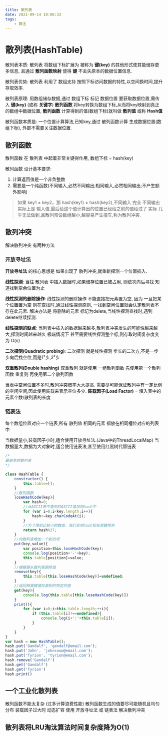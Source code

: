 ```yaml
---
title: 散列表
date: 2021-09-14 10:00:33
tags: 
    - 算法
---
```


# 散列表(HashTable)

散列表本质:
散列表 将数组下标扩展为 被称为 __键(key)__ 的其他形式使其能储存更多信息,
且通过 __散列函数映射__ 使得 __键__ 不丢失原本的数据位置信息.

散列表优势:
散列表 利用了 数组支持 按照下标访问数据的特性,以空间换时间,提升存取效率.

散列表原理:
用数组储存数据,通过 数组下标 标记 数据位置
要获取数据位置,需传入 __键(key)__ (或称 __关键字__)
__散列函数__ 将key转换为数组下标,从而将key映射到真正的数组中数据位置,
__散列函数__ 计算得到的值(数组下标)就叫做 __散列值__ 或称 __Hash值__

散列函数本质是:
一个位置计算算法,已知key,通过 散列函数计算 生成数据位置(数组下标),
外部不需要关注数据位置.

## 散列函数
散列函数 在 散列表 中起着非常关键得作用, 数组下标 = hash(key)

散列函数 设计基本要求:
1. 计算返回值是一个非负整数
2. 需要是一个纯函数(不同输入,必然不同输出;相同输入,必然相同输出;不产生额外影响)

>  如果 key1 ≠ key2，那 hash(key1) ≠ hash(key2),不同输入 完全 不同输出
>  实际上是 输入值,最后给这个值计算出的位置已经给之前的值给过了
>  实际 几乎无法做到,且散列预设数组越小,越容易产生撞车,称为散列冲突.

## 散列冲突
解决散列冲突 有两种方法 

### 开放寻址法
__开放寻址法__ 的核心思想是 如果出现了 散列冲突,就重新探测一个位置插入.

__线性探测__:
当往 散列表 中插入数据时,如果储存位置已被占用,
则依次向后寻找 知道找到空余位置为止

__线性探测的删除操作__:
线性探测的删除操作 不能直接把元素置为空,
因为 一旦把某个位置置为空 则在查找时,通过线性探测原则,
一找到空闲位置就会认定散列表不存在此元素.
解决办法是 将删除的元素 标记为delete,当线性探测查找时,遇到delete继续探测.

__线性探测的缺点__:
当列表中插入的数据越来越多,散列表冲突发生的可能性越来越大,探测时间越来越久
极端情况下 甚至需要线性探测整个标,则存取时间复杂度变为 O(n)

__二次探测(Quadratic probing)__:
二次探测 就是线性探测 步长的二次方,不是一步步向后找空位,而是1²步,2²步

__双重散列(Double hashing)__
双重散列 就是使用 一组散列函数 先使用第一个散列函数 重复则 再使用第二个散列函数

当表中空闲位置不多时,散列冲突概率大大提高.
需要尽可能保证散列中有一定比例的空闲空间,因此使用装载来表示空位多少.
__装载因子(Load Factor)__ = 填入表中的元素个数/散列表的长度

### 链表法

每个数组位置对应一个链表,所有 散列值 相同的元素 都放在相同槽位对应的列表中

当数据量小,装载因子小时,适合使用开放寻址法.(Java中的ThreadLocalMap)
当数据量大,数据为大对象时,适合使用链表法,甚至使用红黑树代替链表
```js
/*
最基本的散列表
*/

class HashTable {
    constructor() {
        this.table=[];
    }
    //散列函数
    loseHashCode(key){
        var hash=0;
        //从ASCII表中查到的ASCII值加到hash中
        for (var i=0;i<key.length;i++){
            hash+=key.charCodeAt(i);
        }
        //为了得到比较小的数值，我们会用hash和任意数除余
        return hash%37;
    }
    //向散列表增加一个新的项
    put(key,value){
        var position=this.loseHashCode(key);
        console.log(position+'-'+key);
        this.table[position]=value;
    }
    //根据键从散列表删除值
    remove(key){
        this.table[this.loseHashCode(key)]=undefined;
    }
    //返回根据键值检索到的特定的值
    get(key){
        console.log(this.table[this.loseHashCode(key)])
    }
    print(){
        for (var i=0;i<this.table.length;++i){
            if (this.table[i]!==undefined){
                console.log(i+':'+this.table[i]);
            }
        }
    }
}
var hash = new HashTable();
hash.put('Gandalf', 'gandalf@email.com');
hash.put('John', 'johnsnow@email.com');
hash.put('Tyrion', 'tyrion@email.com');
hash.remove('Gandalf')
hash.get('Gandalf')
hash.get('Tyrion')
hash.print()
```

## 一个工业化散列表

散列函数不能太复杂 (过多计算浪费性能)
散列函数生成的值要尽可能随机且均匀分布
装载因子过大时 动态扩容
使用 开放寻址法 或 链表法 解决散列冲突

## 散列表将LRU淘汰算法时间复杂度降为O(1)